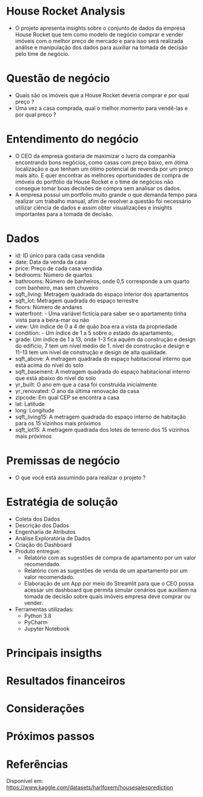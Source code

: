 # House Rocket Analysis 
  - O projeto apresenta insights sobre o conjunto de dados da empresa House Rocket que tem como modelo de negócio comprar e vender imóveis com o melhor preço de mercado e para isso será realizada análise e manipulação dos dados para auxiliar na tomada de decisão pelo time de negócio.

# Questão de negócio

  - Quais são os imóveis que a House Rocket deveria comprar e por qual preço ?
  - Uma vez a casa comprada, qual o melhor momento para vendê-las e por qual preço ?

# Entendimento do negócio
  
  - O CEO da empresa gostaria de maximizar o lucro da companhia encontrando bons negócios, como casas com preço baixo, em ótima localização e que tenham um
ótimo potencial de revenda por um preço mais alto. E quer encontrar as melhores oportunidades de compra de imóveis do portfólio da House Rocket e o time de negócios não consegue tomar boas decisões de compra sem analisar os dados. 
  - A empresa possui um portfolio muito grande o que demanda tempo para realizar um trabalho manual, afim de resolver a questão foi necessário utilizar ciência de dados e assim obter visualizações e insights importantes para a tomada de decisão. 
  
# Dados
- id: ID único para cada casa vendida
- date: Data da venda da casa
- price: Preço de cada casa vendida
- bedrooms: Número de quartos
- bathrooms: Número de banheiros, onde 0,5 corresponde a um quarto com banheiro, mas sem chuveiro
- sqft_living: Metragem quadrada do espaço interior dos apartamentos
- sqft_lot: Metragem quadrada do espaço terrestre
- floors: Número de andares
- waterfront: - Uma variável fictícia para saber se o apartamento tinha vista para a beira-mar ou não
- view: Um índice de 0 a 4 de quão boa era a vista da propriedade
- condition: - Um índice de 1 a 5 sobre o estado do apartamento,
- grade: Um índice de 1 a 13, onde 1-3 fica aquém da construção e design do edifício, 7 tem um nível médio de 1. nível de construção e design e 11-13 tem um nível de construção e design de alta qualidade.
- sqft_above: A metragem quadrada do espaço habitacional interno que está acima do nível do solo
- sqft_basement: A metragem quadrada do espaço habitacional interno que está abaixo do nível do solo
- yr_built: O ano em que a casa foi construída inicialmente
- yr_renovated: O ano da última renovação da casa
- zipcode: Em qual CEP se encontra a casa
- lat: Latitude
- long: Longitude
- sqft_living15: A metragem quadrada do espaço interno de habitação para os 15 vizinhos mais próximos
- sqft_lot15: A metragem quadrada dos lotes de terreno dos 15 vizinhos mais próximos

# Premissas de negócio
- O que você está assumindo para realizar o projeto ?

# Estratégia de solução
- Coleta dos Dados
- Descrição dos Dados 
- Engenharia de Atributos
- Análise Exploratória de Dados 
- Criação do Dashboard 
- Produto entregue: 
    - Relatório com as sugestões de compra de apartamento por um valor recomendado.
    - Relatório com as sugestões de venda de um apartamento por um valor recomendado.
    - Elaboração de um App por meio do Streamlit para que o CEO possa acessar um dashboard que permita simular cenários que auxiliem na tomada de decisão sobre quais imóveis empresa deve comprar ou vender. 
 - Ferramentas utilizadas: 
    - Python 3.8 
    - PyCharm 
    - Jupyter Notebook 

# Principais insigths

# Resultados financeiros 

# Considerações

# Próximos passos 

# Referências 
Disponível em: https://www.kaggle.com/datasets/harlfoxem/housesalesprediction
